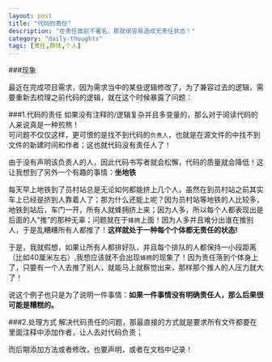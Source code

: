 ```yaml
---
layout: post
title: "代码的责任"
description: "在责任面前不署名，那就很容易造成无责任状态！"
category: "daily-thoughts"
tags: [责任,群体,个人]
---
```


###现象

最近在完成项目需求，因为需求当中的某些逻辑修改了，为了兼容过去的逻辑，需要重新去梳理之前代码的逻辑，就在这个时候暴露了问题：  

###1.代码的责任
如果没有注释的/逻辑复杂并且多变量的，那么对于阅读代码的人来说真是一种煎熬！  
可问题不仅仅这样，更可恨的是找不到代码的`负责人`，也就是在源文件的中找不到文件的新建时间和作者；这也就代码没有责任人了！

由于没有声明该负责人的人，因此代码书写者就会松懈，代码的质量就会降低！这让我想到了另外一个有趣的事情：**坐地铁**

每天早上地铁到了员村站总是无论如何都能挤上几个人，虽然在到员村站之前其实车上已经是挤到人靠着人了；那为什么还能上呢？因为员村站等地铁的人比较多，地铁到站后，车门一开，所有人就蜂拥挤上来；因为人多，所以每个人都表现出是后面的人“推”的那种无辜；问题就在于`蜂拥`上面！因为人多并且难分出谁在推别人，于是乱糟糟所有人都推了！**这样就处于一种每个个体都无责任的状态!** 

于是，我就假想，如果让所有人都排好队，并且每个排队的人都保持一小段距离（比如40厘米左右）,我想应该就不会出现`蜂拥`的现象了！因为责任落到个体身上了，只要有一个人去推了别人，就能马上就察觉出来，那样那个推人的人压力就大了！

说这个例子也只是为了说明一件事情：**如果一件事情没有明确责任人，那么后果很可能是糟糕的。**

###2.处理方式
解决代码责任的问题，那最直接的方式就是要求所有文件都要在里面注释中添加作者，让人去对代码负责；

而后期添加方法或者修改，也要声明，或者在文档中记录！
